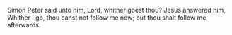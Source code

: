 Simon Peter said unto him, Lord, whither goest thou? Jesus answered him, Whither I go, thou canst not follow me now; but thou shalt follow me afterwards.
